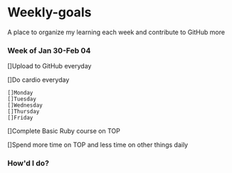 # Weekly-goals
A place to organize my learning each week and contribute to GitHub more

### Week of Jan 30-Feb 04

[]Upload to GitHub everyday

[]Do cardio everyday

    []Monday
    []Tuesday
    []Wednesday
    []Thursday
    []Friday

[]Complete Basic Ruby course on TOP

[]Spend more time on TOP and less time on other things daily

### How'd I do?

